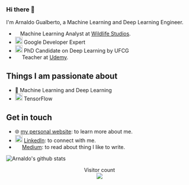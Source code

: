 ### Hi there 👋

I'm Arnaldo Gualberto, a Machine Learning and Deep Learning Engineer.

- <img height="10" src="https://s2-cdn.greenhouse.io/external_greenhouse_job_boards/logos/400/795/900/original/WL_Greenshouse_final-02.png?1569606587"> Machine Learning Analyst at [Wildlife Studios](wildlifestudios.com/).
- <img height="20" src="https://encrypted-tbn0.gstatic.com/images?q=tbn%3AANd9GcRaQ6WJCptztPYoORlPmRglWs61jAtdd2eXTA&usqp=CAU"> Google Developer Expert
- <img height="20" src="https://nitt.ufcg.edu.br/wp-content/uploads/2017/09/LOGO_UFCG_paralax-279x300.png"> PhD Candidate on Deep Learning by UFCG
- <img height="15" src="https://cdn.worldvectorlogo.com/logos/udemy-1.svg"> Teacher at [Udemy](https://www.udemy.com/course/redes-neurais/?referralCode=34C61CFBEACD87D2FD37). 

## Things I am passionate about

- 🤖 Machine Learning and Deep Learning
- <img height="20" src="https://cdn-images-1.medium.com/max/1200/1*iDQvKoz7gGHc6YXqvqWWZQ.png"> TensorFlow

## Get in touch

- 🌐 [my personal website](www.arnaldogualberto.com): to learn more about me.
- <img height="20" src="https://i.pinimg.com/originals/ce/09/3c/ce093c7214ad357bb665cfd2f66a8b6b.png"> [LinkedIn](https://www.linkedin.com/in/arnaldo-gualberto/): to connect with me.
- <img height="15" src="https://encrypted-tbn0.gstatic.com/images?q=tbn%3AANd9GcSTghi0H7gitTfXtM-FTY0AkMga34FgWoLFCg&usqp=CAU"> [Medium](medium.com/@arnaldog12): to read about thing I like to write.

![Arnaldo's github stats](https://github-readme-stats.vercel.app/api?username=arnaldog12&count_private=true&show_icons=true&theme=algolia)

<p align="center"> 
  Visitor count<br>
  <img src="https://profile-counter.glitch.me/arnaldog12/count.svg" />
</p>
